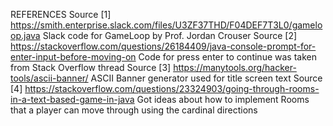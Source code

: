 
REFERENCES
Source [1] https://smith.enterprise.slack.com/files/U3ZF37THD/F04DEF7T3L0/gameloop.java
    Slack code for GameLoop by Prof. Jordan Crouser 
Source [2] https://stackoverflow.com/questions/26184409/java-console-prompt-for-enter-input-before-moving-on 
    Code for press enter to continue was taken from Stack Overflow thread 
Source [3] https://manytools.org/hacker-tools/ascii-banner/
    ASCII Banner generator used for title screen text 
Source [4] https://stackoverflow.com/questions/23324903/going-through-rooms-in-a-text-based-game-in-java
    Got ideas about how to implement Rooms that a player can move through using the cardinal directions 